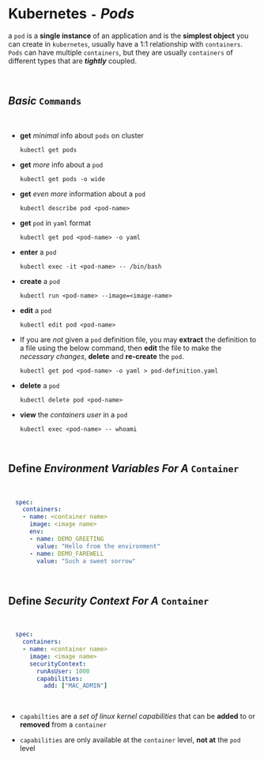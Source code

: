 # **Kubernetes** `-` ***Pods***

 a `pod` is a **single instance** of an application and is the **simplest object** you can create in `kubernetes`, usually have a 1:1 relationship with `containers`. `Pods` can have multiple `containers`, but they are usually `containers` of different types that are ***tightly*** coupled.

<br>

## ***Basic*** `Commands`

<br>

- **get** *minimal* info about `pods` on cluster

  ```shell
  kubectl get pods
  ```

- **get** *more* info about a `pod`

  ```shell
  kubectl get pods -o wide
  ```

- **get** *even more* information about a `pod`

  ```shell
  kubectl describe pod <pod-name>
  ```

- **get** `pod` in `yaml` format

  ```shell
  kubectl get pod <pod-name> -o yaml
  ```

- **enter** a `pod`

    ```shell
    kubectl exec -it <pod-name> -- /bin/bash
    ```

- **create** a `pod`
  
  ```shell
  kubectl run <pod-name> --image=<image-name>
  ```

- **edit** a `pod`

  ```shell
  kubectl edit pod <pod-name>
  ```

- If you are *not* given a `pod` definition file, you may **extract** the definition to a file using the below command, then **edit** the file to make the *necessary changes*, **delete** and **re-create** the `pod`.


  ```shell
  kubectl get pod <pod-name> -o yaml > pod-definition.yaml
  ```

- **delete** a `pod`

  ```shell
  kubectl delete pod <pod-name>
  ```

- **view** the *containers user* in a `pod`

    ```shell
    kubectl exec <pod-name> -- whoami
    ```

<br>

## **Define** ***Environment Variables*** *For A* `Container`

<br />

```yaml
  spec:
    containers:
    - name: <container name>
      image: <image name>
      env:
      - name: DEMO_GREETING
        value: "Hello from the environment"
      - name: DEMO_FAREWELL
        value: "Such a sweet sorrow"
```

<br />

## **Define** ***Security Context*** *For A* `Container`

<br />

```yaml
  spec:
    containers:
    - name: <container name>
      image: <image name>
      securityContext:
        runAsUser: 1000
        capabilities:
          add: ["MAC_ADMIN"]
```

<br />

- `capabilties` are a *set of linux kernel capabilities* that can be **added** to or **removed** from a `container`

- `capabilities` are only available at the `container` level, **not at** the `pod` level
